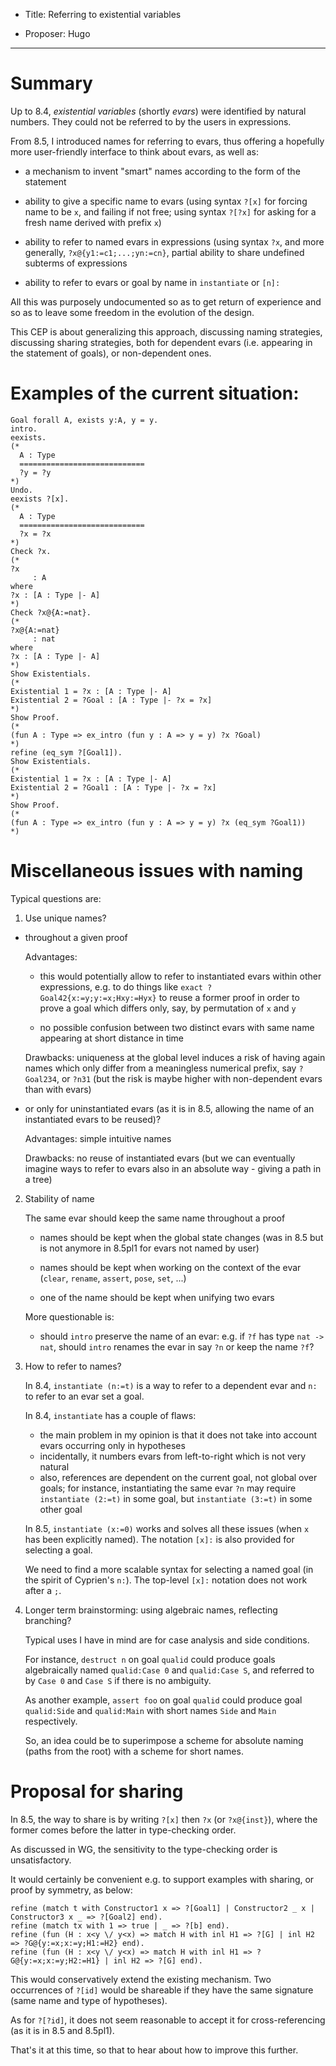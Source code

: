 - Title: Referring to existential variables

- Proposer: Hugo

----

# Summary

Up to 8.4, *existential variables* (shortly *evars*) were identified by natural numbers. They could not be referred to by the users in expressions.

From 8.5, I introduced names for referring to evars, thus offering a hopefully more user-friendly interface to think about evars, as well as:

- a mechanism to invent "smart" names according to the form of the
  statement

- ability to give a specific name to evars (using syntax `?[x]` for forcing name to be `x`, and failing if not free; using syntax `?[?x]` for asking for a fresh name derived with prefix `x`)

- ability to refer to named evars in expressions (using syntax `?x`, and more generally, `?x@{y1:=c1;...;yn:=cn}`, partial ability to share undefined subterms of expressions

- ability to refer to evars or goal by name in `instantiate` or `[n]:`

All this was purposely undocumented so as to get return of experience and so as to leave some freedom in the evolution of the design.

This CEP is about generalizing this approach, discussing naming strategies, discussing sharing strategies, both for dependent evars (i.e. appearing in the statement of goals), or non-dependent ones.

# Examples of the current situation:

```
Goal forall A, exists y:A, y = y.
intro.
eexists.
(*
  A : Type
  ============================
  ?y = ?y
*)    
Undo.
eexists ?[x].
(*
  A : Type
  ============================
  ?x = ?x
*)    
Check ?x.
(*
?x
     : A
where
?x : [A : Type |- A]
*)
Check ?x@{A:=nat}.
(*
?x@{A:=nat}
     : nat
where
?x : [A : Type |- A]
*)
Show Existentials.
(*
Existential 1 = ?x : [A : Type |- A]
Existential 2 = ?Goal : [A : Type |- ?x = ?x]
*)
Show Proof.
(*
(fun A : Type => ex_intro (fun y : A => y = y) ?x ?Goal)
*)
refine (eq_sym ?[Goal1]).
Show Existentials.
(*
Existential 1 = ?x : [A : Type |- A]
Existential 2 = ?Goal1 : [A : Type |- ?x = ?x]
*)
Show Proof.
(*
(fun A : Type => ex_intro (fun y : A => y = y) ?x (eq_sym ?Goal1))
*)
```

# Miscellaneous issues with naming

Typical questions are:

1. Use unique names?

  * throughout a given proof

    Advantages:

      * this would potentially allow to refer to instantiated evars within other expressions, e.g. to do things like `exact ?Goal42{x:=y;y:=x;Hxy:=Hyx}` to reuse a former proof in order to prove a goal which differs only, say, by permutation of `x` and `y`

      * no possible confusion between two distinct evars with same name appearing at short distance in time

    Drawbacks: uniqueness at the global level induces a risk of having again names which only differ from a meaningless numerical prefix, say `?Goal234`, or `?n31` (but the risk is maybe higher with non-dependent evars than with evars)

  * or only for uninstantiated evars (as it is in 8.5, allowing the name of an instantiated evars to be reused)?

    Advantages: simple intuitive names

    Drawbacks: no reuse of instantiated evars (but we can eventually   imagine ways to refer to evars also in an absolute way - giving a path in a tree)

2. Stability of name

   The same evar should keep the same name throughout a proof

   * names should be kept when the global state changes (was in 8.5 but is not anymore in 8.5pl1 for evars not named by user)
  
   * names should be kept when working on the context of the evar (`clear`, `rename`, `assert`, `pose`, `set`, ...)

   * one of the name should be kept when unifying two evars

   More questionable is:

   * should `intro` preserve the name of an evar: e.g. if `?f` has type `nat -> nat`, should `intro` renames the evar in say `?n` or keep the name `?f`?

3. How to refer to names?

   In 8.4, `instantiate (n:=t)` is a way to refer to a dependent evar and `n:` to refer to an evar set a goal.

   In 8.4, `instantiate` has a couple of flaws:

   * the main problem in my opinion is that it does not take into account evars occurring only in hypotheses
   * incidentally, it numbers evars from left-to-right which is not very natural
   * also, references are dependent on the current goal, not global over goals; for instance, instantiating the same evar `?n` may require `instantiate (2:=t)` in some goal, but `instantiate (3:=t)` in some other goal

   In 8.5, `instantiate (x:=0)` works and solves all these issues (when `x` has been explicitly named). The notation `[x]:` is also provided for selecting a goal.

   We need to find a more scalable syntax for selecting a named goal (in the spirit of Cyprien's `n:`). The top-level `[x]:` notation does not work after a `;`.

4. Longer term brainstorming: using algebraic names, reflecting branching?

   Typical uses I have in mind are for case analysis and side conditions.

   For instance, `destruct n` on goal `qualid` could produce goals algebraically named `qualid:Case 0` and `qualid:Case S`, and referred to by `Case 0` and `Case S` if there is no ambiguity.

   As another example, `assert foo` on goal `qualid` could produce goal `qualid:Side` and `qualid:Main` with short names `Side` and `Main` respectively.

   So, an idea could be to superimpose a scheme for absolute naming (paths from the root) with a scheme for short names.
 
# Proposal for sharing

In 8.5, the way to share is by writing `?[x]` then `?x` (or `?x@{inst}`), where the former comes before the latter in type-checking order.

As discussed in WG, the sensitivity to the type-checking order is unsatisfactory.

It would certainly be convenient e.g. to support examples with sharing, or proof by symmetry, as below:

```
refine (match t with Constructor1 x => ?[Goal1] | Constructor2 _ x | Constructor3 x _ => ?[Goal2] end).
refine (match tx with 1 => true | _ => ?[b] end).
refine (fun (H : x<y \/ y<x) => match H with inl H1 => ?[G] | inl H2 => ?G@{y:=x;x:=y;H1:=H2} end).
refine (fun (H : x<y \/ y<x) => match H with inl H1 => ?G@{y:=x;x:=y;H2:=H1} | inl H2 => ?[G] end).
```

This would conservatively extend the existing mechanism. Two occurrences of `?[id]` would be shareable if they have the same signature (same name and type of hypotheses).

As for `?[?id]`, it does not seem reasonable to accept it for cross-referencing (as it is in 8.5 and 8.5pl1).

That's it at this time, so that to hear about how to improve this further.






 
